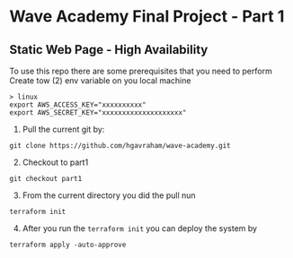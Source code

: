 # Wave Academy Final Project - Part 1
## Static Web Page - High Availability

To use this repo there are some prerequisites that you need to perform
Create tow (2) env variable on you local machine 
```
> linux
export AWS_ACCESS_KEY="xxxxxxxxxx"
export AWS_SECRET_KEY="xxxxxxxxxxxxxxxxxxxx"
```


1. Pull the current git by:
```
git clone https://github.com/hgavraham/wave-academy.git
```
2. Checkout to part1
```
git checkout part1
```
3. From the current directory you did the pull nun 
``` 
terraform init
```
4. After you run the `terraform init` you can deploy the system by
```
terraform apply -auto-approve
```

